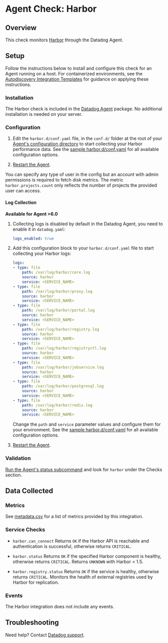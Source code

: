 # Agent Check: Harbor

## Overview

This check monitors [Harbor][1] through the Datadog Agent.

## Setup

Follow the instructions below to install and configure this check for an Agent running on a host. For containerized environments, see the [Autodiscovery Integration Templates][2] for guidance on applying these instructions.

### Installation

The Harbor check is included in the [Datadog Agent][3] package. No additional installation is needed on your server.

### Configuration

1. Edit the `harbor.d/conf.yaml` file, in the `conf.d/` folder at the root of your [Agent's configuration directory][4] to start collecting your Harbor performance data. See the [sample harbor.d/conf.yaml][5] for all available configuration options.

2. [Restart the Agent][6].

You can specify any type of user in the config but an account with admin permissions is required to fetch disk metrics. The metric `harbor.projects.count` only reflects the number of projects the provided user can access.

#### Log Collection

**Available for Agent >6.0**

1. Collecting logs is disabled by default in the Datadog Agent, you need to enable it in `datadog.yaml`:

    ```yaml
    logs_enabled: true
    ```

2. Add this configuration block to your `harbor.d/conf.yaml` file to start collecting your Harbor logs:

    ```yaml
    logs:
    - type: file
        path: /var/log/harbor/core.log
        source: harbor
        service: <SERVICE_NAME>
    - type: file
        path: /var/log/harbor/proxy.log
        source: harbor
        service: <SERVICE_NAME>
    - type: file
        path: /var/log/harbor/portal.log
        source: harbor
        service: <SERVICE_NAME>
    - type: file
        path: /var/log/harbor/registry.log
        source: harbor
        service: <SERVICE_NAME>
    - type: file
        path: /var/log/harbor/registryctl.log
        source: harbor
        service: <SERVICE_NAME>
    - type: file
        path: /var/log/harbor/jobservice.log
        source: harbor
        service: <SERVICE_NAME>
    - type: file
        path: /var/log/harbor/postgresql.log
        source: harbor
        service: <SERVICE_NAME>
    - type: file
        path: /var/log/harbor/redis.log
        source: harbor
        service: <SERVICE_NAME>
    ```

    Change the `path` and `service` parameter values and configure them for your environment. See the [sample harbor.d/conf.yaml][5] for all available configuration options.

3. [Restart the Agent][6].

### Validation

[Run the Agent's status subcommand][7] and look for `harbor` under the Checks section.

## Data Collected

### Metrics

See [metadata.csv][8] for a list of metrics provided by this integration.

### Service Checks

- `harbor.can_connect`
Returns `OK` if the Harbor API is reachable and authentication is successful, otherwise returns `CRITICAL`.

- `harbor.status`
Returns `OK` if the specified Harbor component is healthy, otherwise returns `CRITICAL`. Returns `UNKNOWN` with Harbor < 1.5.

- `harbor.registry.status`
Returns `OK` if the service is healthy, otherwise returns `CRITICAL`. Monitors the health of external registries used by Harbor for replication.


### Events

The Harbor integration does not include any events.

## Troubleshooting

Need help? Contact [Datadog support][9].

[1]: https://goharbor.io
[2]: https://docs.datadoghq.com/agent/autodiscovery/integrations
[3]: https://app.datadoghq.com/account/settings#agent
[4]: https://docs.datadoghq.com/agent/guide/agent-configuration-files
[5]: https://github.com/DataDog/integrations-core/blob/master/harbor/datadog_checks/harbor/data/conf.yaml.example
[6]: https://docs.datadoghq.com/agent/guide/agent-commands/?tab=agentv6#start-stop-and-restart-the-agent
[7]: https://docs.datadoghq.com/agent/guide/agent-commands/?tab=agentv6#agent-status-and-information
[8]: https://github.com/DataDog/integrations-core/blob/master/harbor/metadata.csv
[9]: https://docs.datadoghq.com/help
